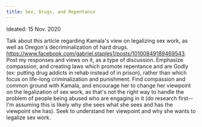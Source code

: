 ```yaml
---
title: Sex, Drugs, and Repentance
---
```



Ideated: 15 Nov. 2020 

Talk about this article regarding Kamala's view on legalizing sex work, as well as Oregon's decriminalization of hard drugs. https://www.facebook.com/gabriel.staples1/posts/10100849189469543. Post my responses and views on it, as a type of discussion. Emphasize compassion, and creating laws which promote repentance and are Godly (ex: putting drug addicts in rehab instead of in prison), rather than which focus on life-long criminalization and punishment. Find compassion and common ground with Kamala, and encourage her to change her viewpoint on the legalization of sex work, as that's not the right way to handle the problem of people being abused who are engaging in it (do research first--I'm assuming this is likely why she sees what she sees and has the viewpoint she has). Seek to understand her viewpoint and why she wants to legalize sex work.

